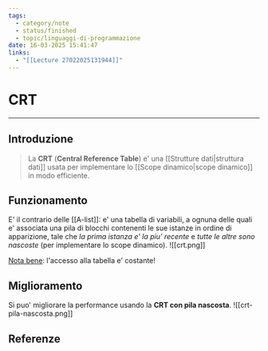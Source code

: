 ```yaml
---
tags:
  - category/note
  - status/finished
  - topic/linguaggi-di-programmazione
date: 16-03-2025 15:41:47
links:
  - "[[Lecture 27022025131944]]"
---
```

# CRT
---
## Introduzione
> La **CRT** (**Central Reference Table**) e' una [[Strutture dati|struttura dati]] usata per implementare lo [[Scope dinamico|scope dinamico]] in modo efficiente.

## Funzionamento
E' il contrario delle [[A-list]]: e' una tabella di variabili, a ognuna delle quali e' associata una pila di blocchi contenenti le sue istanze in ordine di apparizione, tale che _la prima istanza e' la piu' recente_ e _tutte le altre sono nascoste_ (per implementare lo scope dinamico).
![[crt.png]]

<u>Nota bene</u>: l'accesso alla tabella e' costante!

## Miglioramento
Si puo' migliorare la performance usando la **CRT con pila nascosta**.
![[crt-pila-nascosta.png]]

## Referenze
